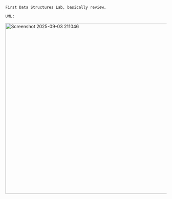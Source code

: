 `First Data Structures Lab, basically review.`

`UML:`




<img width="661" height="534" alt="Screenshot 2025-09-03 211046" src="https://github.com/user-attachments/assets/c8b2abe2-1351-4f1b-a926-ab81b02c5a7a" />
